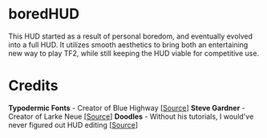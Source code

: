 # boredHUD

This HUD started as a result of personal boredom, and eventually evolved into a full HUD. It utilizes smooth aesthetics to bring both an entertaining new way to play TF2, while still keeping the HUD viable for competitive use.

# Credits
**Typodermic Fonts** - Creator of Blue Highway [[Source](http://www.dafont.com/typodermic.d1705)]
**Steve Gardner** - Creator of Larke Neue [[Source](http://www.dafont.com/steve-gardner.d5188)]
**Doodles** - Without his tutorials, I would've never figured out HUD editing
[[Source](http://doodlesstuff.com/?tutorial=tf2hud)]